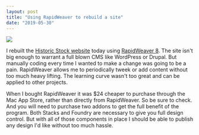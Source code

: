 ```yaml
---
layout: post
title: "Using RapidWeaver to rebuild a site"
date: "2019-05-30"
---
```


[![](images/download-300x293.png)](https://historicstock.com)

I rebuilt the [Historic Stock website](https://historicstock.com) today using [RapidWeaver 8](https://www.realmacsoftware.com/rapidweaver/). The site isn't big enough to warrant a full blown CMS like WordPress or Drupal. But manually coding every time I wanted to make a change was going to be a pain. RapidWeaver allows me to periodically tweek or add content without too much heavy lifting. The learning curve wasn't too great and can be applied to other projects.

When I bought RapidWeaver it was $24 cheaper to purchase through the Mac App Store, rather than directly from RapidWeaver. So be sure to check. And you will need to purchase two addons to get the full benefit of the program. Both Stacks and Foundry are necessary to give you full design control. But with all of those components in place I should be able to publish any design I'd like without too much hassle.
